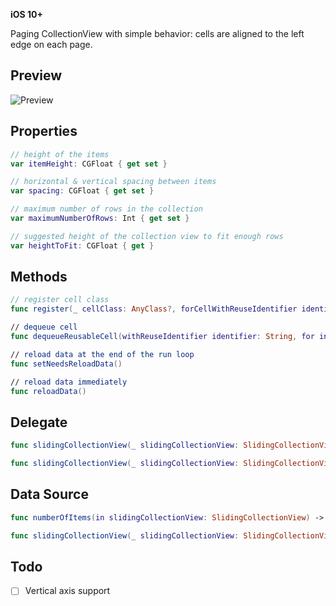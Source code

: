 **iOS 10+**

Paging CollectionView with simple behavior: cells are aligned to the left edge on each page.

## Preview

![Preview](preview.gif)

## Properties

```swift
// height of the items
var itemHeight: CGFloat { get set }

// horizontal & vertical spacing between items
var spacing: CGFloat { get set }

// maximum number of rows in the collection
var maximumNumberOfRows: Int { get set }

// suggested height of the collection view to fit enough rows
var heightToFit: CGFloat { get }
```

## Methods

```swift
// register cell class
func register(_ cellClass: AnyClass?, forCellWithReuseIdentifier identifier: String)

// dequeue cell
func dequeueReusableCell(withReuseIdentifier identifier: String, for index: Int) -> UICollectionViewCell

// reload data at the end of the run loop
func setNeedsReloadData()

// reload data immediately
func reloadData()
```

## Delegate

```swift
func slidingCollectionView(_ slidingCollectionView: SlidingCollectionView, widthForItemAt index: Int) -> CGFloat

func slidingCollectionView(_ slidingCollectionView: SlidingCollectionView, didSelectItemAt index: Int)
```


## Data Source

```swift
func numberOfItems(in slidingCollectionView: SlidingCollectionView) -> Int

func slidingCollectionView(_ slidingCollectionView: SlidingCollectionView, cellForItemAt index: Int) -> UICollectionViewCell
```

## Todo

- [ ] Vertical axis support
